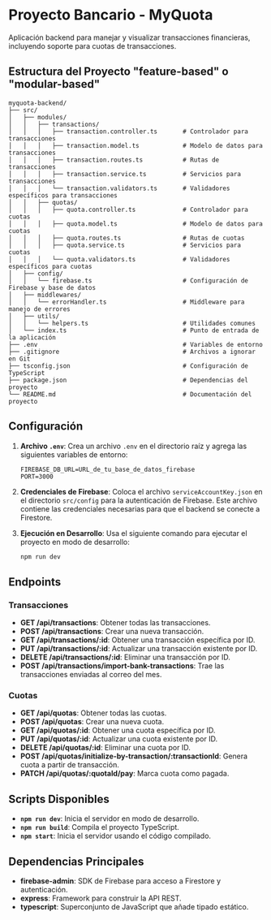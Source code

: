 
# Proyecto Bancario - MyQuota

Aplicación backend para manejar y visualizar transacciones financieras, incluyendo soporte para cuotas de transacciones.

## Estructura del Proyecto "feature-based" o "modular-based" 

```
myquota-backend/
├── src/
│   ├── modules/
│   │   ├── transactions/
│   │   │   ├── transaction.controller.ts       # Controlador para transacciones
│   │   │   ├── transaction.model.ts            # Modelo de datos para transacciones
│   │   │   ├── transaction.routes.ts           # Rutas de transacciones
│   │   │   ├── transaction.service.ts          # Servicios para transacciones
│   │   │   └── transaction.validators.ts       # Validadores específicos para transacciones
│   │   ├── quotas/
│   │   │   ├── quota.controller.ts             # Controlador para cuotas
│   │   │   ├── quota.model.ts                  # Modelo de datos para cuotas
│   │   │   ├── quota.routes.ts                 # Rutas de cuotas
│   │   │   ├── quota.service.ts                # Servicios para cuotas
│   │   │   └── quota.validators.ts             # Validadores específicos para cuotas
│   ├── config/
│   │   └── firebase.ts                         # Configuración de Firebase y base de datos
│   ├── middlewares/
│   │   └── errorHandler.ts                     # Middleware para manejo de errores
│   ├── utils/
│   │   └── helpers.ts                          # Utilidades comunes
│   └── index.ts                                # Punto de entrada de la aplicación
├── .env                                        # Variables de entorno
├── .gitignore                                  # Archivos a ignorar en Git
├── tsconfig.json                               # Configuración de TypeScript
├── package.json                                # Dependencias del proyecto
└── README.md                                   # Documentación del proyecto             
```

## Configuración

1. **Archivo `.env`**: Crea un archivo `.env` en el directorio raíz y agrega las siguientes variables de entorno:

   ```plaintext
   FIREBASE_DB_URL=URL_de_tu_base_de_datos_firebase
   PORT=3000
   ```

2. **Credenciales de Firebase**: Coloca el archivo `serviceAccountKey.json` en el directorio `src/config` para la autenticación de Firebase. Este archivo contiene las credenciales necesarias para que el backend se conecte a Firestore.

3. **Ejecución en Desarrollo**: Usa el siguiente comando para ejecutar el proyecto en modo de desarrollo:
   ```bash
   npm run dev
   ```

## Endpoints

### Transacciones

- **GET /api/transactions**: Obtener todas las transacciones.
- **POST /api/transactions**: Crear una nueva transacción.
- **GET /api/transactions/:id**: Obtener una transacción específica por ID.
- **PUT /api/transactions/:id**: Actualizar una transacción existente por ID.
- **DELETE /api/transactions/:id**: Eliminar una transacción por ID.
- **POST /api/transactions/import-bank-transactions**: Trae las transacciones enviadas al correo del mes.

### Cuotas

- **GET /api/quotas**: Obtener todas las cuotas.
- **POST /api/quotas**: Crear una nueva cuota.
- **GET /api/quotas/:id**: Obtener una cuota específica por ID.
- **PUT /api/quotas/:id**: Actualizar una cuota existente por ID.
- **DELETE /api/quotas/:id**: Eliminar una cuota por ID.
- **POST /api/quotas/initialize-by-transaction/:transactionId**: Genera cuota a partir de transacción.
- **PATCH /api/quotas/:quotaId/pay**: Marca cuota como pagada.

## Scripts Disponibles

- **`npm run dev`**: Inicia el servidor en modo de desarrollo.
- **`npm run build`**: Compila el proyecto TypeScript.
- **`npm start`**: Inicia el servidor usando el código compilado.

## Dependencias Principales

- **firebase-admin**: SDK de Firebase para acceso a Firestore y autenticación.
- **express**: Framework para construir la API REST.
- **typescript**: Superconjunto de JavaScript que añade tipado estático.
